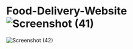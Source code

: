 # Food-Delivery-Website![Screenshot (41)](https://user-images.githubusercontent.com/90109245/160910446-3ec2d821-cb88-4880-858d-86a65aedbe89.png)
![Screenshot (42)](https://user-images.githubusercontent.com/90109245/160910465-9572ab05-7c4a-4256-918b-9724b3a77823.png)
